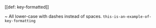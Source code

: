 [[def: key-formatted]]

~ All lower-case with dashes instead of spaces. `this-is-an-example-of-key-formatting`
